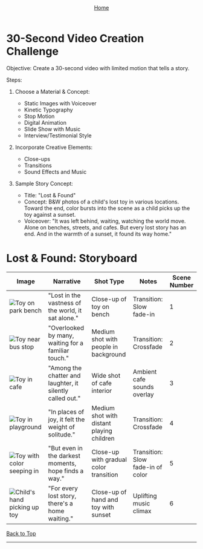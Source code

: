 
<div align="right" style="display: flex; flex-wrap: wrap; justify-content: center; align-items: center; gap: 1em; margin: 4em 0;">
<a href="https://github.com/BryanHarrisScripts/Afterglow-Echoes-of-Sentience/blob/main/README.md">Home</a>
</div>
  
<a id="top"></a> 

# 30-Second Video Creation Challenge

Objective: 
Create a 30-second video with limited motion that tells a story.

Steps:

1. Choose a Material & Concept:
   - Static Images with Voiceover
   - Kinetic Typography
   - Stop Motion
   - Digital Animation
   - Slide Show with Music
   - Interview/Testimonial Style

2. Incorporate Creative Elements:
   - Close-ups
   - Transitions
   - Sound Effects and Music

3. Sample Story Concept:
   - Title: "Lost & Found"
   - Concept: B&W photos of a child's lost toy in various locations. Toward the end, color bursts into the scene as a child picks up the toy against a sunset.
   - Voiceover: "It was left behind, waiting, watching the world move. Alone on benches, streets, and cafes. But every lost story has an end. And in the warmth of a sunset, it found its way home."

# Lost & Found: Storyboard

| Image | Narrative | Shot Type | Notes | Scene Number |
|-------|-----------|-----------|-------|--------------|
| ![Toy on park bench](https://github.com/BryanHarrisScripts/BryanHarrisScripts/blob/main/thumbnail.png) | "Lost in the vastness of the world, it sat alone." | Close-up of toy on bench | Transition: Slow fade-in | 1 |
| ![Toy near bus stop](https://github.com/BryanHarrisScripts/BryanHarrisScripts/blob/main/thumbnail.png) | "Overlooked by many, waiting for a familiar touch." | Medium shot with people in background | Transition: Crossfade | 2 |
| ![Toy in cafe](https://github.com/BryanHarrisScripts/BryanHarrisScripts/blob/main/thumbnail.png) | "Among the chatter and laughter, it silently called out." | Wide shot of cafe interior | Ambient cafe sounds overlay | 3 |
| ![Toy in playground](https://github.com/BryanHarrisScripts/BryanHarrisScripts/blob/main/thumbnail.png) | "In places of joy, it felt the weight of solitude." | Medium shot with distant playing children | Transition: Crossfade | 4 |
| ![Toy with color seeping in](https://github.com/BryanHarrisScripts/BryanHarrisScripts/blob/main/thumbnail.png) | "But even in the darkest moments, hope finds a way." | Close-up with gradual color transition | Transition: Slow fade-in of color | 5 |
| ![Child's hand picking up toy](https://github.com/BryanHarrisScripts/BryanHarrisScripts/blob/main/thumbnail.png) | "For every lost story, there's a home waiting." | Close-up of hand and toy with sunset | Uplifting music climax | 6 |

<a href="#top">Back to Top</a>

---
